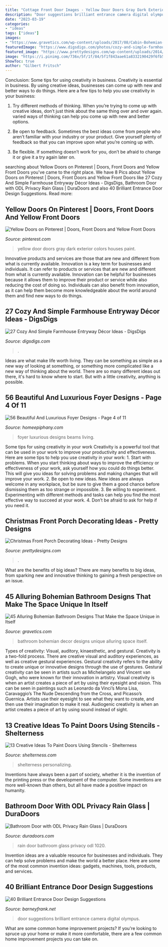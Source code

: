 ```yaml
---
title: "Cottage Front Door Images - Yellow Door Doors Gray Dark Exterior Colors Houses Paint"
description: "Door suggestions brilliant entrance camera digital olympus"
date: "2023-03-19"
categories:
- "ideas"
tags: ["ideas"]
images:
- "https://www.gravetics.com/wp-content/uploads/2017/08/Cabin-Bohemian-Bathroom-Decor.jpg"
featuredImage: "https://www.digsdigs.com/photos/cozy-and-simple-farmhouse-entryway-decor-ideas-18-554x738.jpg"
featured_image: "https://www.prettydesigns.com/wp-content/uploads/2014/11/Large-Wreath-for-Front-Porch.jpg"
image: "https://i.pinimg.com/736x/5f/1f/84/5f1f843aae61a8332190429f6fb5f3eb--dark-gray-houses-black-house-yellow-door.jpg"
ShowToc: true
author: "Gilbert Fritsch"
---
```



Conclusion: Some tips for using creativity in business.
Creativity is essential in business. By using creative ideas, businesses can come up with new and better ways to do things. Here are a few tips to help you use creativity in your business:
1. Try different methods of thinking. When you’re trying to come up with creative ideas, don’t just think about the same thing over and over again. varied ways of thinking can help you come up with new and better options.

2. Be open to feedback. Sometimes the best ideas come from people who aren’t familiar with your industry or your product. Give yourself plenty of feedback so that you can improve upon what you’re coming up with.

3. Be flexible. If something doesn’t work for you, don’t be afraid to change it or give it a try again later on.

	

		
searching about Yellow Doors on Pinterest | Doors, Front Doors and Yellow Front Doors you've came to the right place. We have 8 Pics about Yellow Doors on Pinterest | Doors, Front Doors and Yellow Front Doors like 27 Cozy And Simple Farmhouse Entryway Décor Ideas - DigsDigs, Bathroom Door with ODL Privacy Rain Glass | DuraDoors and also 40 Brilliant Entrance Door Design Suggestions. Read more:
		
    
## Yellow Doors On Pinterest | Doors, Front Doors And Yellow Front Doors

<img loading=lazy src="https://i.pinimg.com/736x/5f/1f/84/5f1f843aae61a8332190429f6fb5f3eb--dark-gray-houses-black-house-yellow-door.jpg" onerror="this.onerror=null;this.src='https://tse4.mm.bing.net/th?id=OIP.rsjK4yWmkmzK3ViWVTxnZADIEs&amp;pid=15.1';" alt="Yellow Doors on Pinterest | Doors, Front Doors and Yellow Front Doors">

_Source: pinterest.com_

>yellow door doors gray dark exterior colors houses paint. 

	

Innovative products and services are those that are new and different from what is currently available.
Innovation is a key term for businesses and individuals. It can refer to products or services that are new and different from what is currently available. Innovation can be helpful for businesses because it allows them to improve their product or service while also reducing the cost of doing so. Individuals can also benefit from innovation, as it can help them become more knowledgeable about the world around them and find new ways to do things.

    
## 27 Cozy And Simple Farmhouse Entryway Décor Ideas - DigsDigs

<img loading=lazy src="https://www.digsdigs.com/photos/cozy-and-simple-farmhouse-entryway-decor-ideas-18-554x738.jpg" onerror="this.onerror=null;this.src='https://tse2.mm.bing.net/th?id=OIP.xYJXGXW4sv9JWa26eGlQlAHaJ3&amp;pid=15.1';" alt="27 Cozy And Simple Farmhouse Entryway Décor Ideas - DigsDigs">

_Source: digsdigs.com_

>. 

	

Ideas are what make life worth living. They can be something as simple as a new way of looking at something, or something more complicated like a new way of thinking about the world. There are so many different ideas out there, it's hard to know where to start. But with a little creativity, anything is possible.

    
## 56 Beautiful And Luxurious Foyer Designs - Page 4 Of 11

<img loading=lazy src="https://homeepiphany.com/wp-content/uploads/2015/10/56-Beautiful-And-Luxurious-Foyer-Designs-19.jpg" onerror="this.onerror=null;this.src='https://tse3.mm.bing.net/th?id=OIP.6VFW1-DLjicUEQfnFDAdbAHaLJ&amp;pid=15.1';" alt="56 Beautiful And Luxurious Foyer Designs - Page 4 of 11">

_Source: homeepiphany.com_

>foyer luxurious designs beams living. 

	

Some tips for using creativity in your work
Creativity is a powerful tool that can be used in your work to improve your productivity and effectiveness. Here are some tips to help you use creativity in your work: 1. Start with problems. When you start thinking about ways to improve the efficiency or effectiveness of your work, ask yourself how you could do things better. This will give you ideas for solving problems and making changes that will improve your work. 2. Be open to new ideas. New ideas are always welcome in any workplace, but be sure to give them a good chance before dismissing them as too strange or impossible. 3. Be willing to experiment. Experimenting with different methods and tasks can help you find the most effective way to succeed at your work. 4. Don’t be afraid to ask for help if you need it.

    
## Christmas Front Porch Decorating Ideas - Pretty Designs

<img loading=lazy src="https://www.prettydesigns.com/wp-content/uploads/2014/11/Large-Wreath-for-Front-Porch.jpg" onerror="this.onerror=null;this.src='https://tse1.mm.bing.net/th?id=OIP.nvvr-AwKjVvvhX-7GSteIwAAAA&amp;pid=15.1';" alt="Christmas Front Porch Decorating Ideas - Pretty Designs">

_Source: prettydesigns.com_

>. 

	

What are the benefits of big ideas?
There are many benefits to big ideas, from sparking new and innovative thinking to gaining a fresh perspective on an issue.

    
## 45 Alluring Bohemian Bathroom Designs That Make The Space Unique In Itself

<img loading=lazy src="https://www.gravetics.com/wp-content/uploads/2017/08/Cabin-Bohemian-Bathroom-Decor.jpg" onerror="this.onerror=null;this.src='https://tse4.mm.bing.net/th?id=OIP.oQiME4kquP8bRuDWHcfEogHaKr&amp;pid=15.1';" alt="45 Alluring Bohemian Bathroom Designs That Make the Space Unique in Itself">

_Source: gravetics.com_

>bathroom bohemian decor designs unique alluring space itself. 

	

Types of creativity: Visual, auditory, kinaesthetic, and gestural.
Creativity is a two-fold process. There are creative visual and auditory experiences, as well as creative gestural experiences. Gestural creativity refers to the ability to create unique or innovative designs through the use of gestures. Gestural creativity can be seen in artists such as Michelangelo and Vincent van Gogh, who were known for their innovation in artistry. Visual creativity is when an artist creates a piece of art by using their eyesight and vision. This can be seen in paintings such as Leonardo da Vinci’s Mona Lisa, Caravaggio’s The Nude Descending from the Cross, and Picasso’s Guernica. Artists use their eyesight to see what they want to create, and then use their imagination to make it real. Audiogenic creativity is when an artist creates a piece of art by using sound instead of sight.

    
## 13 Creative Ideas To Paint Doors Using Stencils - Shelterness

<img loading=lazy src="https://i.shelterness.com/decorating-doors-with-stencils-6.jpg" onerror="this.onerror=null;this.src='https://tse4.mm.bing.net/th?id=OIP.drVYAIkvCbb0LWTvdXAUdQAAAA&amp;pid=15.1';" alt="13 Creative Ideas To Paint Doors Using Stencils - Shelterness">

_Source: shelterness.com_

>shelterness personalizing. 

	

Inventions have always been a part of society, whether it is the invention of the printing press or the development of the computer. Some inventions are more well-known than others, but all have made a positive impact on humanity.

    
## Bathroom Door With ODL Privacy Rain Glass | DuraDoors

<img loading=lazy src="http://duradoors.com/wp-content/uploads/2015/06/Rain.jpg" onerror="this.onerror=null;this.src='https://tse1.mm.bing.net/th?id=OIP.uHbxhtM__WdEAWIVOMaBSgHaJ4&amp;pid=15.1';" alt="Bathroom Door with ODL Privacy Rain Glass | DuraDoors">

_Source: duradoors.com_

>rain door bathroom glass privacy odl 1020. 

	

Invention ideas are a valuable resource for businesses and individuals. They can help solve problems and make the world a better place. Here are some of the most common invention ideas: gadgets, machines, tools, products, and services.

    
## 40 Brilliant Entrance Door Design Suggestions

<img loading=lazy src="http://www.barneyfrank.net/wp-content/uploads/2016/01/Brilliant-Entrance-Door-Design-Suggestions-38.jpg" onerror="this.onerror=null;this.src='https://tse2.mm.bing.net/th?id=OIP.R7rQgj8fF9rO7l0M4xlrlQHaJ4&amp;pid=15.1';" alt="40 Brilliant Entrance Door Design Suggestions">

_Source: barneyfrank.net_

>door suggestions brilliant entrance camera digital olympus. 

	

What are some common home improvement projects?
If you're looking to spruce up your home or make it more comfortable, there are a few common home improvement projects you can take on.

